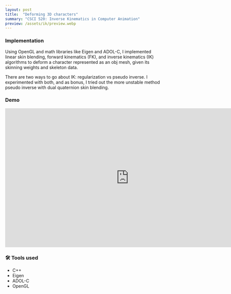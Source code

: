```yaml
---
layout: post
title:  "Deforming 3D characters"
summary: "CSCI 520: Inverse Kinematics in Computer Animation"
preview: /assets/ik/preview.webp
---
```


### Implementation
Using OpenGL and math libraries like Eigen and ADOL-C, I implemented linear skin blending, forward kinematics (FK), and inverse kinematics (IK) algorithms to deform a character represented as an obj mesh, given its skinning weights and skeleton data.

There are two ways to go about IK: regularization vs pseudo inverse. I experimented with both, and as bonus, I tried out the more unstable method pseudo inverse with dual quaternion skin blending.

### Demo
<iframe width="800" height="450" src="https://www.youtube.com/embed/AA19c3Jzv-Q?si=Lpo08munJUCcPLQJ" title="YouTube video player" frameborder="0" allow="accelerometer; autoplay; clipboard-write; encrypted-media; gyroscope; picture-in-picture; web-share" referrerpolicy="strict-origin-when-cross-origin" allowfullscreen></iframe>

### 🛠️ Tools used
- C++
- Eigen
- ADOL-C
- OpenGL